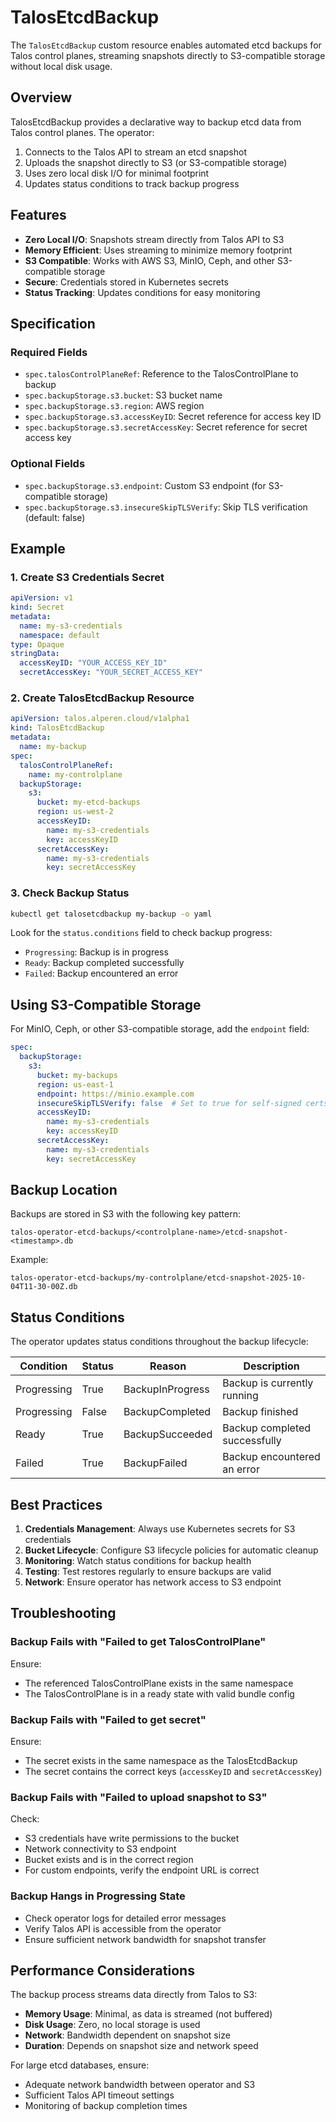 # TalosEtcdBackup

The `TalosEtcdBackup` custom resource enables automated etcd backups for Talos control planes, streaming snapshots directly to S3-compatible storage without local disk usage.

## Overview

TalosEtcdBackup provides a declarative way to backup etcd data from Talos control planes. The operator:

1. Connects to the Talos API to stream an etcd snapshot
2. Uploads the snapshot directly to S3 (or S3-compatible storage)
3. Uses zero local disk I/O for minimal footprint
4. Updates status conditions to track backup progress

## Features

- **Zero Local I/O**: Snapshots stream directly from Talos API to S3
- **Memory Efficient**: Uses streaming to minimize memory footprint
- **S3 Compatible**: Works with AWS S3, MinIO, Ceph, and other S3-compatible storage
- **Secure**: Credentials stored in Kubernetes secrets
- **Status Tracking**: Updates conditions for easy monitoring

## Specification

### Required Fields

- `spec.talosControlPlaneRef`: Reference to the TalosControlPlane to backup
- `spec.backupStorage.s3.bucket`: S3 bucket name
- `spec.backupStorage.s3.region`: AWS region
- `spec.backupStorage.s3.accessKeyID`: Secret reference for access key ID
- `spec.backupStorage.s3.secretAccessKey`: Secret reference for secret access key

### Optional Fields

- `spec.backupStorage.s3.endpoint`: Custom S3 endpoint (for S3-compatible storage)
- `spec.backupStorage.s3.insecureSkipTLSVerify`: Skip TLS verification (default: false)

## Example

### 1. Create S3 Credentials Secret

```yaml
apiVersion: v1
kind: Secret
metadata:
  name: my-s3-credentials
  namespace: default
type: Opaque
stringData:
  accessKeyID: "YOUR_ACCESS_KEY_ID"
  secretAccessKey: "YOUR_SECRET_ACCESS_KEY"
```

### 2. Create TalosEtcdBackup Resource

```yaml
apiVersion: talos.alperen.cloud/v1alpha1
kind: TalosEtcdBackup
metadata:
  name: my-backup
spec:
  talosControlPlaneRef:
    name: my-controlplane
  backupStorage:
    s3:
      bucket: my-etcd-backups
      region: us-west-2
      accessKeyID:
        name: my-s3-credentials
        key: accessKeyID
      secretAccessKey:
        name: my-s3-credentials
        key: secretAccessKey
```

### 3. Check Backup Status

```bash
kubectl get talosetcdbackup my-backup -o yaml
```

Look for the `status.conditions` field to check backup progress:

- `Progressing`: Backup is in progress
- `Ready`: Backup completed successfully
- `Failed`: Backup encountered an error

## Using S3-Compatible Storage

For MinIO, Ceph, or other S3-compatible storage, add the `endpoint` field:

```yaml
spec:
  backupStorage:
    s3:
      bucket: my-backups
      region: us-east-1
      endpoint: https://minio.example.com
      insecureSkipTLSVerify: false  # Set to true for self-signed certs
      accessKeyID:
        name: my-s3-credentials
        key: accessKeyID
      secretAccessKey:
        name: my-s3-credentials
        key: secretAccessKey
```

## Backup Location

Backups are stored in S3 with the following key pattern:

```
talos-operator-etcd-backups/<controlplane-name>/etcd-snapshot-<timestamp>.db
```

Example:
```
talos-operator-etcd-backups/my-controlplane/etcd-snapshot-2025-10-04T11-30-00Z.db
```

## Status Conditions

The operator updates status conditions throughout the backup lifecycle:

| Condition | Status | Reason | Description |
|-----------|--------|--------|-------------|
| Progressing | True | BackupInProgress | Backup is currently running |
| Progressing | False | BackupCompleted | Backup finished |
| Ready | True | BackupSucceeded | Backup completed successfully |
| Failed | True | BackupFailed | Backup encountered an error |

## Best Practices

1. **Credentials Management**: Always use Kubernetes secrets for S3 credentials
2. **Bucket Lifecycle**: Configure S3 lifecycle policies for automatic cleanup
3. **Monitoring**: Watch status conditions for backup health
4. **Testing**: Test restores regularly to ensure backups are valid
5. **Network**: Ensure operator has network access to S3 endpoint

## Troubleshooting

### Backup Fails with "Failed to get TalosControlPlane"

Ensure:
- The referenced TalosControlPlane exists in the same namespace
- The TalosControlPlane is in a ready state with valid bundle config

### Backup Fails with "Failed to get secret"

Ensure:
- The secret exists in the same namespace as the TalosEtcdBackup
- The secret contains the correct keys (`accessKeyID` and `secretAccessKey`)

### Backup Fails with "Failed to upload snapshot to S3"

Check:
- S3 credentials have write permissions to the bucket
- Network connectivity to S3 endpoint
- Bucket exists and is in the correct region
- For custom endpoints, verify the endpoint URL is correct

### Backup Hangs in Progressing State

- Check operator logs for detailed error messages
- Verify Talos API is accessible from the operator
- Ensure sufficient network bandwidth for snapshot transfer

## Performance Considerations

The backup process streams data directly from Talos to S3:

- **Memory Usage**: Minimal, as data is streamed (not buffered)
- **Disk Usage**: Zero, no local storage is used
- **Network**: Bandwidth dependent on snapshot size
- **Duration**: Depends on snapshot size and network speed

For large etcd databases, ensure:
- Adequate network bandwidth between operator and S3
- Sufficient Talos API timeout settings
- Monitoring of backup completion times
